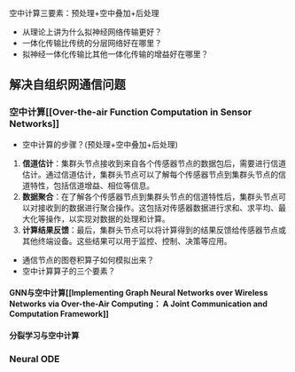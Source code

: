 空中计算三要素：预处理+空中叠加+后处理

+ 从理论上讲为什么拟神经网络传输更好？
+ 一体化传输比传统的分层网络好在哪里？
+ 拟神经一体化传输比其他一体化传输的增益好在哪里？




## 解决自组织网通信问题

### 空中计算[[Over-the-air Function Computation in Sensor Networks]]

+ 空中计算的步骤？(预处理+空中叠加+后处理)
1. **信道估计**：集群头节点接收到来自各个传感器节点的数据包后，需要进行信道估计。通过信道估计，集群头节点可以了解每个传感器节点到集群头节点的信道特性，包括信道增益、相位等信息。
2. **数据聚合**：在了解各个传感器节点到集群头节点的信道特性后，集群头节点可以对接收到的数据进行聚合操作。这包括对传感器数据进行求和、求平均、最大化等操作，以实现对数据的处理和计算。
3. **计算结果反馈**：最后，集群头节点可以将计算得到的结果反馈给传感器节点或其他终端设备。这些结果可以用于监控、控制、决策等应用。

+ 通信节点的图卷积算子如何模拟出来？
+ 空中计算算子的三个要素？

#### GNN与空中计算[[Implementing Graph Neural Networks over Wireless Networks via Over-the-Air Computing： A Joint Communication and Computation Framework]]


#### 分裂学习与空中计算

### Neural ODE